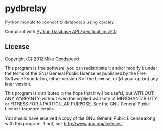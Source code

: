 pydbrelay
=========

Python module to connect to databases using [dbrelay](http://github.com/dbrelay/dbrelay).

Compliant with [Python Database API Specification v2.0](http://www.python.org/dev/peps/pep-0249/).

License
-------

Copyright (C) 2012  Mike Goodspeed

This program is free software: you can redistribute it and/or modify it
under the terms of the GNU General Public License as published by the Free
Software Foundation, either version 3 of the License, or (at your option)
any later version.

This program is distributed in the hope that it will be useful, but
WITHOUT ANY WARRANTY; without even the implied warranty of MERCHANTABILITY
or FITNESS FOR A PARTICULAR PURPOSE.  See the GNU General Public License
for more details.

You should have received a copy of the GNU General Public License along
with this program.  If not, see <http://www.gnu.org/licenses/>.

